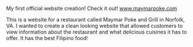 My first official website creation! Check it out! www.maymarpoke.com

This is a website for a restaurant called Maymar Poke and Grill in Norfolk, VA. I wanted to create a clean looking website that allowed customers to view information about the restaurant and what delicious cuisines it has to offer.
It has the best Filipino food!
